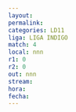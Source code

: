 ```yaml
---
layout: 
permalink: 
categories: LD11
liga: LIGA INDIGO
match: 4
local: nnn
r1: 0
r2: 0
out: nnn
stream: 
hora: 
fecha:
---
```

